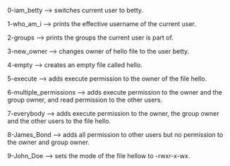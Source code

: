 0-iam_betty --> switches current user to betty.

1-who_am_i --> prints the effective username of the current user.

2-groups --> prints the groups the current user is part of.

3-new_owner --> changes owner of hello file to the user betty.

4-empty --> creates an empty file called hello.

5-execute --> adds execute permission to the owner of the file hello.

6-multiple_permissions --> adds execute permission to the owner and the group owner, and read permission to the other users.

7-everybody --> adds execute permission to the owner, the group owner and the other users to the file hello.

8-James_Bond --> adds all permission to other users but no permission to the owner and group owner.

9-John_Doe --> sets the mode of the file hellow to -rwxr-x-wx.


